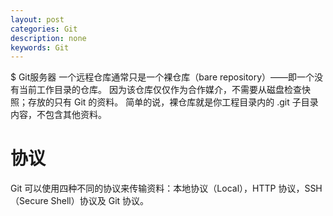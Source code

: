 ```yaml
---
layout: post
categories: Git
description: none
keywords: Git
---
```

$ Git服务器
一个远程仓库通常只是一个裸仓库（bare repository）——即一个没有当前工作目录的仓库。 因为该仓库仅仅作为合作媒介，不需要从磁盘检查快照；存放的只有 Git 的资料。 简单的说，裸仓库就是你工程目录内的 .git 子目录内容，不包含其他资料。

# 协议
Git 可以使用四种不同的协议来传输资料：本地协议（Local），HTTP 协议，SSH（Secure Shell）协议及 Git 协议。

